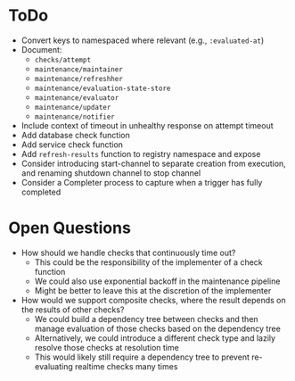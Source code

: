 ToDo
====

* Convert keys to namespaced where relevant (e.g., `:evaluated-at`)
* Document: 
  * `checks/attempt`
  * `maintenance/maintainer`
  * `maintenance/refreshher`
  * `maintenance/evaluation-state-store`
  * `maintenance/evaluator`
  * `maintenance/updater`
  * `maintenance/notifier`
* Include context of timeout in unhealthy response on attempt timeout
* Add database check function
* Add service check function
* Add `refresh-results` function to registry namespace and expose
* Consider introducing start-channel to separate creation from execution, and 
  renaming shutdown channel to stop channel
* Consider a Completer process to capture when a trigger has fully completed

Open Questions
==============

* How should we handle checks that continuously time out?
  * This could be the responsibility of the implementer of a check function
  * We could also use exponential backoff in the maintenance pipeline
  * Might be better to leave this at the discretion of the implementer
* How would we support composite checks, where the result depends on the results
  of other checks?
  * We could build a dependency tree between checks and then manage evaluation
    of those checks based on the dependency tree
  * Alternatively, we could introduce a different check type and lazily resolve 
    those checks at resolution time 
  * This would likely still require a dependency tree to prevent re-evaluating
    realtime checks many times
